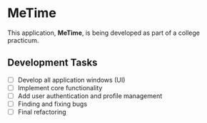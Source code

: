 # MeTime

This application, **MeTime**, is being developed as part of a college practicum.

## Development Tasks
- [ ] Develop all application windows (UI)
- [ ] Implement core functionality
- [ ] Add user authentication and profile management
- [ ] Finding and fixing bugs
- [ ] Final refactoring